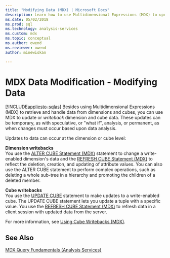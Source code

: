 ```yaml
---
title: "Modifying Data (MDX) | Microsoft Docs"
description: Learn how to use Multidimensional Expressions (MDX) to update or writeback dimension and cube data.
ms.date: 05/02/2018
ms.prod: sql
ms.technology: analysis-services
ms.custom: mdx
ms.topic: conceptual
ms.author: owend
ms.reviewer: owend
author: minewiskan

---
```

# MDX Data Modification - Modifying Data
[!INCLUDE[appliesto-sqlas](../../includes/appliesto-sqlas.md)]
  Besides using Multidimensional Expressions (MDX) to retrieve and handle data from dimensions and cubes, you can use MDX to update or *writeback* dimension and cube data. These updates can be temporary, as with speculative, or "what if", analysis, or permanent, as when changes must occur based upon data analysis.  
  
 Updates to data can occur at the dimension or cube level:  
  
 **Dimension writebacks**  
 You use the [ALTER CUBE Statement (MDX)](/sql/mdx/mdx-data-definition-alter-cube) statement to change a write-enabled dimension's data and the [REFRESH CUBE Statement (MDX)](/sql/mdx/mdx-data-definition-refresh-cube) to reflect the deletion, creation, and updating of attribute values. You can also use the ALTER CUBE statement to perform complex operations, such as deleting a whole sub-tree in a hierarchy and promoting the children of a deleted member.  
  
 **Cube writebacks**  
 You use the [UPDATE CUBE](/sql/mdx/mdx-data-manipulation-update-cube) statement to make updates to a write-enabled cube. The UPDATE CUBE statement lets you update a tuple with a specific value. You use the [REFRESH CUBE Statement (MDX)](/sql/mdx/mdx-data-definition-refresh-cube) to refresh data in a client session with updated data from the server.  
  
 For more information, see [Using Cube Writebacks &#40;MDX&#41;](../../../analysis-services/multidimensional-models/mdx/mdx-data-modification-using-cube-writebacks.md).  
  
## See Also  
 [MDX Query Fundamentals &#40;Analysis Services&#41;](../../../analysis-services/multidimensional-models/mdx/mdx-query-fundamentals-analysis-services.md)  
  
  
